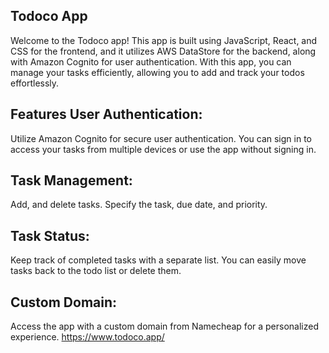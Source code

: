 ## Todoco App

Welcome to the Todoco app! This app is built using JavaScript, React, and CSS for the frontend, and it utilizes AWS DataStore for the backend, along with Amazon Cognito for user authentication. With this app, you can manage your tasks efficiently, allowing you to add and track your todos effortlessly.

## Features User Authentication: 
 
Utilize Amazon Cognito for secure user authentication. You can sign in to access your tasks from 
 multiple devices or use the app without signing in.

## Task Management: 

Add, and delete tasks. Specify the task, due date, and priority.

## Task Status: 

Keep track of completed tasks with a separate list. You can easily move tasks back to the todo list or delete them.

## Custom Domain: 

Access the app with a custom domain from Namecheap for a personalized experience.
https://www.todoco.app/

